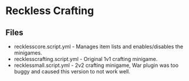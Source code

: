 # Reckless Crafting
## Files
* recklesscore.script.yml - Manages item lists and enables/disables the minigames.
* recklesscrafting.script.yml - Original 1v1 crafting minigame.
* recklessmall.script.yml - 2v2 crafting minigame, War plugin was too buggy and caused this version to not work well.
